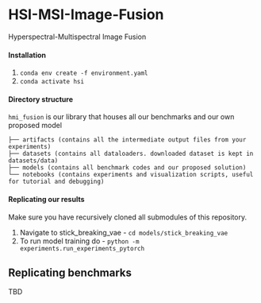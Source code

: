 # HSI-MSI-Image-Fusion
Hyperspectral-Multispectral Image Fusion

#### Installation
1. ```conda env create -f environment.yaml```
2. ```conda activate hsi```

#### Directory structure
`hmi_fusion` is our library that houses all our benchmarks and our own proposed model
```
├── artifacts (contains all the intermediate output files from your experiments)
├── datasets (contains all dataloaders. downloaded dataset is kept in datasets/data)
├── models (contains all benchmark codes and our proposed solution)
└── notebooks (contains experiments and visualization scripts, useful for tutorial and debugging)
```

#### Replicating our results
Make sure you have recursively cloned all submodules of this repository. 
1. Navigate to stick_breaking_vae - `cd models/stick_breaking_vae`
2. To run model training do - `python -m experiments.run_experiments_pytorch`


## Replicating benchmarks

TBD